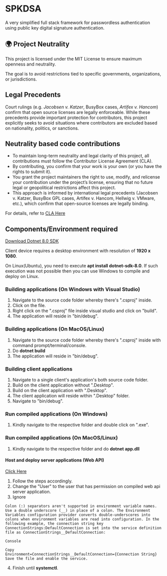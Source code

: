 # SPKDSA
A very simplified full stack framework for passwordless authentication using public key digital signature authentication.

## 🌍 Project Neutrality
This project is licensed under the MIT License to ensure maximum openness and neutrality.  

The goal is to avoid restrictions tied to specific governments, organizations, or jurisdictions.

## Legal Precedents
Court rulings (e.g. *Jacobsen v. Katzer*, BusyBox cases, *Artifex v. Hancom*) confirm that
open source licenses are legally enforceable. While these precedents provide important
protection for contributors, this project explicitly seeks to avoid situations where
contributors are excluded based on nationality, politics, or sanctions.

## Neutrality based code contributions
- To maintain long-term neutrality and legal clarity of this project, all contributions must follow the Contributor License Agreement (CLA).
- By contributing, you confirm that your work is your own (or you have the rights to submit it).
- You grant the project maintainers the right to use, modify, and relicense your contribution under the project’s license, ensuring that no future legal or geopolitical restrictions affect this project.
- This approach is informed by international legal precedents (Jacobsen v. Katzer, BusyBox GPL cases, Artifex v. Hancom, Hellwig v. VMware, etc.), which confirm that open-source licenses are legally binding.

For details, refer to [CLA Here](https://github.com/Chewhern/SPKDSA/blob/main/CLA.md)

## Components/Environment required

[Download Dotnet 8.0 SDK](https://dotnet.microsoft.com/en-us/download/dotnet/8.0)

Client device requires a desktop environment with resolution of **1920 x 1080**.

On Linux(Ubuntu), you need to execute **apt install dotnet-sdk-8.0**. If such execution was not possible then you can use Windows to compile and deploy on Linux.

### Building applications (On Windows with Visual Studio)
1. Navigate to the source code folder whereby there's ".csproj" inside.
2. Click on the file.
3. Right click on the ".csproj" file inside visual studio and click on "build".
4. The application will reside in "bin/debug".

### Building applications (On MacOS/Linux)
1. Navigate to the source code folder whereby there's ".csproj" inside with command prompt/terminal/console.
2. Do **dotnet build**
3. The application will reside in "bin/debug".

### Building client applications
1. Navigate to a single client's application's both source code folder.
2. Build on the client application without ".Desktop".
3. Build on the client application with ".Desktop".
4. The client application will reside within ".Desktop" folder.
5. Navigate to "bin/debug".

### Run compiled applications (On Windows)
1. Kindly navigate to the respective folder and double click on ".exe".

### Run compiled applications (On MacOS/Linux)
1. Kindly navigate to the respective folder and do **dotnet app.dll**

#### Host and deploy server applications (Web API)
[Click Here](https://learn.microsoft.com/en-us/aspnet/core/host-and-deploy/linux-nginx?view=aspnetcore-9.0&tabs=linux-ubuntu#monitor-the-app)

1. Follow the steps accordingly.
2. Change the "User" to the user that has permission on compiled web api server application.
3. Ignore
```
Colon (:) separators aren't supported in environment variable names. Use a double underscore (__) in place of a colon. The Environment Variables configuration provider converts double-underscores into colons when environment variables are read into configuration. In the following example, the connection string key ConnectionStrings:DefaultConnection is set into the service definition file as ConnectionStrings__DefaultConnection:

Console

Copy
Environment=ConnectionStrings__DefaultConnection={Connection String}
Save the file and enable the service.
```
4. Finish until **systemctl**.
